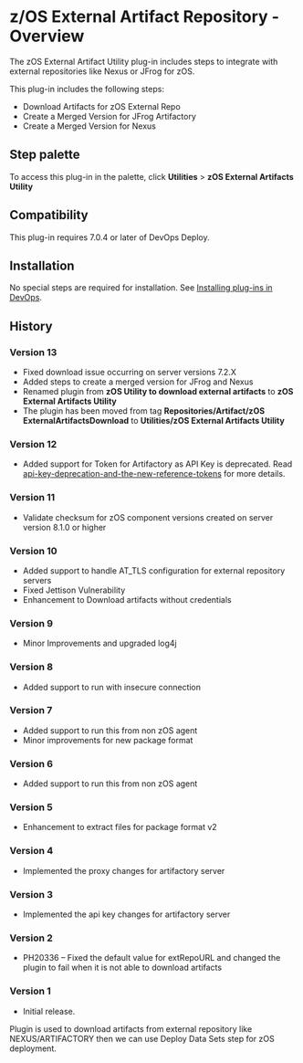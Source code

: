 # z/OS External Artifact Repository - Overview

The zOS External Artifact Utility plug-in includes steps to integrate with external repositories like Nexus or JFrog for zOS.

This plug-in includes the following steps:

* Download Artifacts for zOS External Repo
* Create a Merged Version for JFrog Artifactory
* Create a Merged Version for Nexus

## Step palette

To access this plug-in in the palette, click **Utilities** > **zOS External Artifacts Utility**

## Compatibility

This plug-in requires 7.0.4 or later of DevOps Deploy.

## Installation

No special steps are required for installation. See [Installing plug-ins in DevOps](https://community.ibm.com/community/user/wasdevops/blogs/laurel-dickson-bull1/2022/06/13/install-plugins "Installing plug-ins in DevOps").

## History

### Version 13

* Fixed download issue occurring on server versions 7.2.X
* Added steps to create a merged version for JFrog and Nexus
* Renamed plugin from **zOS Utility to download external artifacts** to **zOS External Artifacts Utility**
* The plugin has been moved from tag **Repositories/Artifact/zOS ExternalArtifactsDownload** to **Utilities/zOS External Artifacts Utility** 

### Version 12

* Added support for Token for Artifactory as API Key is deprecated.
Read [api-key-deprecation-and-the-new-reference-tokens](https://jfrog.com/help/r/platform-api-key-deprecation-and-the-new-reference-tokens/jfrog-s-legacy-of-api-keys) for more details.

### Version 11

* Validate checksum for zOS component versions created on server version 8.1.0 or higher

### Version 10

* Added support to handle AT_TLS configuration for external repository servers
* Fixed Jettison Vulnerability
* Enhancement to Download artifacts without credentials

### Version 9

* Minor Improvements and upgraded log4j

### Version 8

* Added support to run with insecure connection

### Version 7

* Added support to run this from non zOS agent
* Minor improvements for new package format

### Version 6

* Added support to run this from non zOS agent

### Version 5

* Enhancement to extract files for package format v2

### Version 4

* Implemented the proxy changes for artifactory server

### Version 3

* Implemented the api key changes for artifactory server

### Version 2

* PH20336 – Fixed the default value for extRepoURL and changed the plugin to fail when it is not able to download artifacts

### Version 1

* Initial release.

Plugin is used to download artifacts from external repository like NEXUS/ARTIFACTORY then we can use Deploy Data Sets step for zOS deployment.

